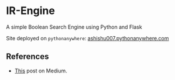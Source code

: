 # IR-Engine
A simple Boolean Search Engine using Python and Flask

Site deployed on `pythonanywhere`: [ashishu007.pythonanywhere.com](http://ashishu007.pythonanywhere.com/)

## References

* [This](https://medium.com/voice-tech-podcast/information-retrieval-using-boolean-query-in-python-e0ea9bf57f76) post on Medium.
